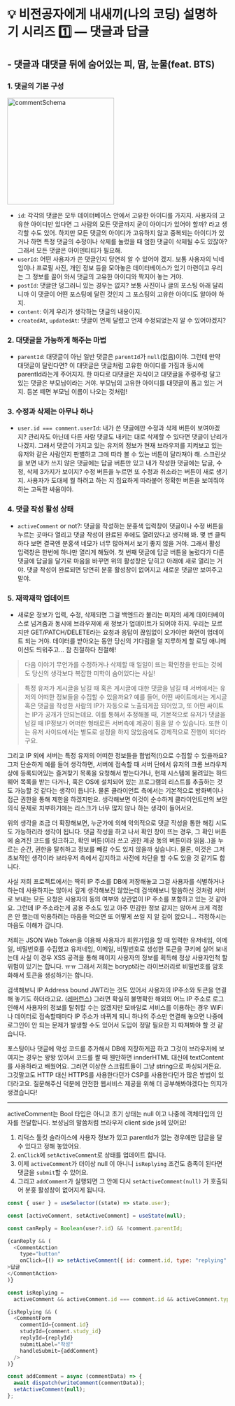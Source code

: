 # 💡 비전공자에게 내새끼(나의 코딩) 설명하기 시리즈 1️⃣ — 댓글과 답글

## - 댓글과 대댓글 뒤에 숨어있는 피, 땀, 눈물(feat. BTS)

### 1. 댓글의 기본 구성

<img width="244" alt="commentSchema" src="https://user-images.githubusercontent.com/79065544/174426748-f2b0d0f8-0831-4235-b8e9-b750452f9ff3.png">

- `id`: 각각의 댓글은 모두 데이터베이스 안에서 고유한 아이디를 가지지. 사용자의 고유한 아이디만 있다면 그 사람의 모든 댓글까지 굳이 아이디가 있어야 할까? 라고 생각할 수도 있어. 하지만 모든 댓글의 아이디가 고유하지 않고 중복되는 아이디가 있거나 하면 특정 댓글의 수정이나 삭제를 눌렀을 때 엄한 댓글이 삭제될 수도 있잖아? 그래서 모든 댓글은 아이덴티티가 필요해.
- `userId`: 어떤 사용자가 쓴 댓글인지 당연히 알 수 있어야 겠지. 보통 사용자의 닉네임이나 프로필 사진, 개인 정보 등을 모아놓은 데이터베이스가 있기 마련이고 우리는 그 정보를 끌어 와서 댓글의 고유한 아이디와 짝지어 놓는 거야.
- `postId`: 댓글만 덩그러니 있는 경우는 없지? 보통 사진이나 글의 포스팅 아래 달리니까 이 댓글이 어떤 포스팅에 달린 것인지 그 포스팅의 고유한 아이디도 알아야 하지.
- `content`: 이게 우리가 생각하는 댓글의 내용이지.
- `createdAt`, `updatedAt`: 댓글이 언제 달렸고 언제 수정되었는지 알 수 있어야겠지?

### 2. 대댓글을 가능하게 해주는 마법

- `parentId`: 대댓글이 아닌 일반 댓글은 `parentId`가 `null`(없음)이야. 그런데 만약 대댓글이 달린다면? 이 대댓글은 댓글처럼 고유한 아이디를 가짐과 동시에 parentId라는게 주어지지. 한 마디로 대댓글은 자식이고 대댓글을 주렁주렁 달고 있는 댓글은 부모님이라는 거야. 부모님의 고유한 아이디를 대댓글이 품고 있는 거지. 등본 떼면 부모님 이름이 나오는 것처럼!
  
### 3. 수정과 삭제는 아무나 하나

- `user.id === comment.userId`: 내가 쓴 댓글에만 수정과 삭제 버튼이 보여야겠지? 관리자도 아닌데 다른 사람 댓글도 내키는 대로 삭제할 수 있다면 댓글이 난리가 나겠지. 그래서 댓글이 가지고 있는 유저의 정보가 현재 브라우저를 지켜보고 있는 유저와 같은 사람인지 판별하고 그에 따라 볼 수 있는 버튼이 달라져야 해. 스크린샷을 보면 내가 쓰지 않은 댓글에는 답글 버튼만 있고 내가 작성한 댓글에는 답글, 수정, 삭제 3가지가 보이지? 수정 버튼을 누르면 또 수정과 취소라는 버튼이 새로 생기지. 사용자가 도대체 뭘 하려고 하는 지 집요하게 따라붙어 정확한 버튼을 보여줘야 하는 고독한 싸움이야.

### 4. 댓글 작성 활성 상태

- `activeComment` or not?: 댓글을 작성하는 분홍색 입력창이 댓글이나 수정 버튼을 누르는 곳마다 열리고 댓글 작성이 완료된 후에도 열려있다고 생각해 봐. 몇 번 클릭하다 보면 결국엔 분홍색 네모가 너무 많아져서 보기 좋지 않을 거야. 그래서 활성 입력창은 한번에 하나만 열리게 해뒀어. 첫 번째 댓글에 답글 버튼을 눌렀다가 다른 댓글에 답글을 달기로 마음을 바꾸면 위의 활성창은 닫히고 아래에 새로 열리는 거야. 댓글 작성이 완료되면 당연히 분홍 활성창이 없어지고 새로운 댓글만 보여주고 말야.

### 5. 재깍재깍 업데이트

- 새로운 정보가 입력, 수정, 삭제되면 그걸 백엔드라 불리는 미지의 세계 데이터베이스로 넘겨줌과 동시에 브라우저에 새 정보가 업데이트가 되어야 하지. 우리는 모르지만 GET/PATCH/DELETE라는 요청과 응답이 끊임없이 오가야만 화면이 업데이트 되는 거야. 데이터를 받아오는 동안 당신의 기다림을 덜 지루하게 할 로딩 애니메이션도 띄워주고... 참 친절하다 친절해!  


> 다음 이야기
무언가를 수정하거나 삭제할 때 일일이 뜨는 확인창을 만드는 것에도 당신의 생각보다 복잡한 미학이 숨어있다는 사실!


> 특정 유저가 게시글을 남길 때 혹은 게시글에 대한 댓글을 남길 때 서버에서는 유저의 어떠한 정보들을 수집할 수 있을까요?
> 예를 들어, 어떤 싸이트에서는 게시글 혹은 댓글을 작성한 사람의 IP가 자동으로 노출되게끔 되어있고, 또 어떤 싸이트는 IP가 공개가 안되는데요. 이를 통해서 추정해볼 때, 기본적으로 유저가 댓글을 남길 때 IP정보가 어떠한 형태로든 서버측에 제공이 됨을 알 수 있습니다. 또한 이는 유저 사이드에서는 별도로 설정을 하지 않았음에도 강제적으로 진행이 되더라구요.


그리고 IP 외에 서버는 특정 유저의 어떠한 정보들을 합법적(!)으로 수집할 수 있을까요? 그저 단순하게 예를 들어 생각하면, 서버에 접속할 때 서버 단에서 유저의 크롬 브라우저 상에 등록되어있는 즐겨찾기 목록을 요청해서 받는다거나, 현재 시스템에 물려있는 하드웨어 목록을 받는 다거나, 혹은 OS에 설치되어 있는 프로그램의 리스트를 추출하는 것도 가능할 것 같다는 생각이 듭니다. 물론 클라이언트 측에서는 기본적으로 방화벽이나 접근 권한을 통해 제한을 하겠지만요. 생각해보면 이것이 순수하게 클라이언트만의 보안 의식 문제로 치부하기에는 리스크가 너무 많지 않나 하는 생각이 들어서요.

위의 생각을 조금 더 확장해보면, 누군가에 의해 악의적으로 댓글 작성을 통한 해킹 시도도 가능하리라 생각이 됩니다. 댓글 작성을 하고 나서 확인 창이 뜨는 경우, 그 확인 버튼에 숨겨진 코드를 링크하고, 확인 버튼(이라 쓰고 권한 제공 동의 버튼이라 읽음..)을 누르는 순간, 권한을 탈취하고 정보를 빼갈 수도 있지 않을까 싶습니다. 물론, 이것은 그저 초보적인 생각이라 브라우저 측에서 감지하고 사전에 차단을 할 수도 있을 것 같기도 합니다.


사실 저희 프로젝트에서는 딱히 IP 주소를 DB에 저장해놓고 그걸 사용자를 식별하거나 하는데 사용하지는 않아서 깊게 생각해보진 않았는데 검색해보니 말씀하신 것처럼 서버로 보내는 모든 요청은 사용자의 동의 여부와 상관없이 IP 주소를 포함하고 있는 것 같아요. 그런데 IP 주소라는게 공용 주소도 있고 아주 민감한 정보 같지는 않아서 크게 걱정은 안 했는데 악용하려는 마음을 먹으면 또 어떻게 쓰일 지 알 길이 없으니... 걱정하시는 마음도 이해가 갑니다.

저희는 JSON Web Token을 이용해 사용자가 회원가입을 할 때 입력한 유저네임, 이메일, 비밀번호를 수집했고 유저네임, 이메일, 비밀번호로 생성한 토큰을 쿠키에 실어 보내는데 사실 이 경우 XSS 공격을 통해 페이지 사용자의 정보를 획득해 정상 사용자인척 할 위험이 있기는 합니다. ㅠㅠ 그래서 저희는 bcrypt라는 라이브러리로 비밀번호를 암호화해서 토큰을 생성하기는 합니다.

검색해보니 IP Address bound JWT라는 것도 있어서 사용자의 IP주소와 토큰을 연결해 놓기도 하더라고요. ([레퍼런스](https://medium.com/@adarsh.pradyut/ip-bound-jwt-6e2669d15391)) 그러면 확실히 불명확한 해외의 어느 IP 주소로 로그인해서 사용자의 정보를 탈취할 수는 없겠지만 모바일로 서비스를 이용하는 경우 WiFi나 데이터로 접속할때마다 IP 주소가 바뀌게 되니 하나의 주소만 연결해 놓으면 나중에 로그인이 안 되는 문제가 발생할 수도 있어서 도입이 정말 필요한 지 따져봐야 할 것 같습니다.

포스팅이나 댓글에 악성 코드를 추가해서 DB에 저장하게끔 하고 그것이 브라우저에 보여지는 경우는 왕왕 있어서 코드를 짤 때 웬만하면 innderHTML 대신에 textContent를 사용하라고 배웠어요. 그러면 이상한 스크립트들이 그냥 string으로 파싱되거든요. 그것말고도 HTTP 대신 HTTPS를 사용한다던가 CSP를 사용한다던가 많은 방법이 있더라고요. 질문해주신 덕분에 안전한 웹서비스 제공을 위해 더 공부해봐야겠다는 의지가 생겼습니다!


---

activeComment는 Bool 타입은 아니고 초기 상태는 null 이고 나중에 객체타입의 인자를 전달합니다. 보성님의 말씀처럼 브라우저 client side js에 있어요!

1. 리덕스 툴킷 슬라이스에 사용자 정보가 있고 parentId가 없는 경우에만 답글을 달 수 있다고 정해 놓았어요. 
2. `onClick`에 `setActiveComment`로 상태를 업데이트 합니다. 
3. 이제  `activeComment`가 더이상 null 이 아니니 `isReplying` 조건도 충족이 된다면 댓글을 `submit`할 수 있어요.
4. 그리고 `addComment`가 실행되면 그 안에 다시 `setActiveComment(null)` 가 호출되어 분홍 활성창이 없어지게 됩니다.

```js
const { user } = useSelector((state) => state.user);

const [activeComment, setActiveComment] = useState(null);

const canReply = Boolean(user?.id) && !comment.parentId;

{canReply && ( 
  <CommentAction
    type="button"
    onClick={() => setActiveComment({ id: comment.id, type: "replying" })}
>답글
</CommentAction>
)}

const isReplying =
  activeComment && activeComment.id === comment.id && activeComment.type === "replying";

{isReplying && (
  <CommentForm
    commentId={comment.id}
    studyId={comment.study_id}
    replyId={replyId}
    submitLabel="작성"
    handleSubmit={addComment}
  />
)}

const addComment = async (commentData) => {
  await dispatch(writeComment(commentData));
  setActiveComment(null);
};

```

